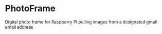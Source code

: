 # PhotoFrame
Digital photo frame for Raspberry Pi pulling images from a designated gmail email address
